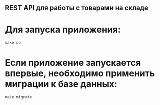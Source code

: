 
## REST API для работы с товарами на складе


# Для запуска приложения:
```
make up
```


# Если приложение запускается впервые, необходимо применить миграции к базе данных:
```
make migrate
```


